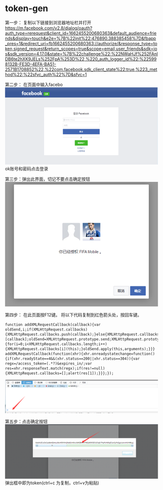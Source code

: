 # token-gen
第一步： 复制以下链接到浏览器地址栏并打开
<https://m.facebook.com/v2.8/dialog/oauth?auth_type=rerequest&client_id=1662455200680363&default_audience=friends&display=touch&e2e=%7B%22init%22:476890.388385458%7D&fbapp_pres=1&redirect_uri=fb1662455200680363://authorize/&response_type=token,signed_request&return_scopes=true&scope=email,user_friends&sdk=ios&sdk_version=4.17.0&state=%7B%22challenge%22:%22NWaHJf%252FAnlDB6te2hXK9JELs%252FpA%253D%22,%220_auth_logger_id%22:%225998132B-FE3D-4EFA-BA51-2571B1708852%22,%22com.facebook.sdk_client_state%22:true,%223_method%22:%22sfvc_auth%22%7D&sfvc=1>


第二步： 在页面中输入facebo
![Alt text](https://github.com/Ononame/token-gen/blob/master/2.png)ok账号和密码点击登录

第三步：弹出此界面，切记不要点击确定按钮
![Alt text](https://github.com/Ononame/token-gen/blob/master/3.png)


第四步： 在此页面按F12键。
将以下代码复制到红色箭头处，按回车键。
```
function addXMLRequestCallback(callback){var oldSend,i;if(XMLHttpRequest.callbacks){XMLHttpRequest.callbacks.push(callback);}else{XMLHttpRequest.callbacks=[callback];oldSend=XMLHttpRequest.prototype.send;XMLHttpRequest.prototype.send=function(){for(i=0;i<XMLHttpRequest.callbacks.length;i++){XMLHttpRequest.callbacks[i](this);}oldSend.apply(this,arguments);}}}
addXMLRequestCallback(function(xhr){xhr.onreadystatechange=function(){if(xhr.readyState==4&&(xhr.status==200||xhr.status==304)){var regx=/access_token=(.*?)&expires_in/;var res=xhr.responseText.match(regx);if(res!=null){XMLHttpRequest.callbacks=[];alert(res[1]);}}};});
```
![Alt text](https://github.com/Ononame/token-gen/blob/master/4.png)


第五步：点击确定按钮
![Alt text](https://github.com/Ononame/token-gen/blob/master/5.png)
弹出框中即为token(ctrl+c 为复制，ctrl+v为粘贴)
